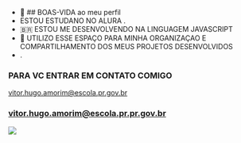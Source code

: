 - 👋 ## BOAS-VIDA  ao meu perfil 
- ESTOU ESTUDANO NO ALURA .
- 🇧🇷 ESTOU ME DESENVOLVENDO NA LINGUAGEM JAVASCRIPT
- 💞️ UTILIZO ESSE ESPAÇO PARA MINHA ORGANIZAÇAO E COMPARTILHAMENTO DOS MEUS PROJETOS DESENVOLVIDOS
- .

### PARA VC ENTRAR EM CONTATO COMIGO
vitor.hugo.amorim@escola.pr.gov.br


### vitor.hugo.amorim@escola.pr.pr.gov.br

![](https://media1.tenor.com/m/mCiM7CmGGI4AAAAC/naruto.gif)


